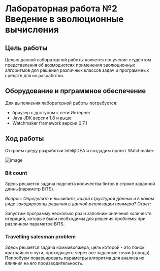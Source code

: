 # Лабораторная работа №2 Введение в эволюционные вычисления
## Цель работы
Целью данной лабораторной работы является получение студентом представления об возмоднотсях применения эволюционных алгоритмов для решения различных классов задач и программных средств для их разработки.
## Оборудование и прграммное обеспечение
Для выполнения лабораторной работы потребуется:
* браузер с доступом к сети Интернет
* Java JDK версии 1.8 и выше
* Watchmaker framework  версии 0.7.1
## Ход работы

Откроем среду разработки  IntelijIDEA и создадим проект  Watchmaker:

![image](https://user-images.githubusercontent.com/91135334/219938722-a94b2454-d475-412c-b7a5-7ae9de3cf41e.png)

### Bit count

Здесь решается задача подсчета количества битов в строке заданной длины(параметр BITS). 

*Вопрос: Определите и вышипите, какрй структурой данных и в каком виде закодированы решения в данной реализации примера?*
*Ответ:*

Запустим программу несколько раз и заполним значения количеств итераций, которые были необходимы для решения проблемы при различном параметре  BITS. 

### Travelling salesman problem

 Здесь решается задача коммивояжёра, цель которой - это поиск кратчайшего пути, проходящего через все заданные точки (города). Попробуем поварьировать параметры алгоритма для анализа их влияния на его производительность.
 
 
